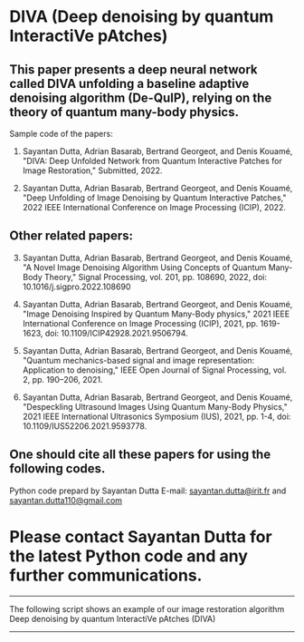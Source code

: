 # DIVA (Deep denoising by quantum InteractiVe pAtches)

This paper presents a deep neural network called DIVA unfolding a baseline adaptive denoising algorithm (De-QuIP), relying on the theory of quantum many-body physics.
-----------------------------------------------------------------------------------------------------------------------------------------------------------------


Sample code of the papers:

1) Sayantan Dutta, Adrian Basarab, Bertrand Georgeot, and Denis Kouamé, "DIVA: Deep Unfolded Network from Quantum Interactive Patches for Image Restoration," Submitted, 2022.

2) Sayantan Dutta, Adrian Basarab, Bertrand Georgeot, and Denis Kouamé, "Deep Unfolding of Image Denoising by Quantum Interactive Patches," 2022 IEEE International Conference on Image Processing (ICIP), 2022.


Other related papers:
----------------------------------------------------------------------------------------

3) Sayantan Dutta, Adrian Basarab, Bertrand Georgeot, and Denis Kouamé, "A Novel Image Denoising Algorithm Using Concepts of Quantum Many-Body Theory," Signal Processing, vol. 201, pp. 108690, 2022, doi: 10.1016/j.sigpro.2022.108690

4) Sayantan Dutta, Adrian Basarab, Bertrand Georgeot, and Denis Kouamé, "Image Denoising Inspired by Quantum Many-Body physics," 2021 IEEE International Conference on Image Processing (ICIP), 2021, pp. 1619-1623, doi: 10.1109/ICIP42928.2021.9506794.

5) Sayantan Dutta, Adrian Basarab, Bertrand Georgeot, and Denis Kouamé, "Quantum mechanics-based signal and image representation: Application to denoising," IEEE Open Journal of Signal Processing, vol. 2, pp. 190–206, 2021.

6) Sayantan Dutta, Adrian Basarab, Bertrand Georgeot, and Denis Kouamé, "Despeckling Ultrasound Images Using Quantum Many-Body Physics," 2021 IEEE International Ultrasonics Symposium (IUS), 2021, pp. 1-4, doi: 10.1109/IUS52206.2021.9593778.



One should cite all these papers for using the following codes.
---------------------------------------------------------------------------------------------

Python code prepard by Sayantan Dutta
E-mail: sayantan.dutta@irit.fr and sayantan.dutta110@gmail.com

# Please contact Sayantan Dutta for the latest Python code and any further communications.

---------------------------------------------------------------------------------------------
The following script shows an example of our image restoration algorithm
Deep denoising by quantum InteractiVe pAtches (DIVA)

---------------------------------------------------------------------------------------------
